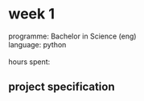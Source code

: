 # week 1 #
programme: Bachelor in Science (eng) <br />
language: python <br />
<br />
hours spent: <br />

## project specification ##
